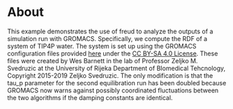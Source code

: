 # About

This example demonstrates the use of freud to analyze the outputs of a simulation run with GROMACS.
Specifically, we compute the RDF of a system of TIP4P water.
The system is set up using the GROMACS configuration files provided [here](https://www.svedruziclab.com/tutorials/gromacs/1-tip4pew-water/) under the [CC BY-SA 4.0 License](https://creativecommons.org/licenses/by-sa/4.0/legalcode).
These files were created by Wes Barnett in the lab of Professor Zeljko M. Svedruzic at the University of Rijeka Department of BIomedical Tehcnology, Copyright 2015-2019 Zeljko Svedruzic.
The only modification is that the tau\_p parameter for the second equilibration run has been doubled because GROMACS now warns against possibly coordinated fluctuations between the two algorithms if the damping constants are identical.
